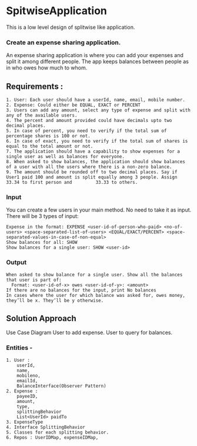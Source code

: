 # SpitwiseApplication
This is a low level design of splitwise like application.

### Create an expense sharing application.
An expense sharing application is where you can add your expenses and split it among different people. The app keeps balances between people as in who owes how much to whom.

## Requirements :
  
    1. User: Each user should have a userId, name, email, mobile number.
    2. Expense: Could either be EQUAL, EXACT or PERCENT
    3. Users can add any amount, select any type of expense and split with any of the available users.
    4. The percent and amount provided could have decimals upto two decimal places.
    5. In case of percent, you need to verify if the total sum of percentage shares is 100 or not.
    6. In case of exact, you need to verify if the total sum of shares is equal to the total amount or not.
    7. The application should have a capability to show expenses for a single user as well as balances for everyone.
    8. When asked to show balances, the application should show balances of a user with all the users where there is a non-zero balance.
    9. The amount should be rounded off to two decimal places. Say if User1 paid 100 and amount is split equally among 3 people. Assign 33.34 to first person and         33.33 to others.

### Input

You can create a few users in your main method. No need to take it as input.
There will be 3 types of input:
    
    Expense in the format: EXPENSE <user-id-of-person-who-paid> <no-of-users> <space-separated-list-of-users> <EQUAL/EXACT/PERCENT> <space-separated-values-in-case-of-non-equal>
    Show balances for all: SHOW
    Show balances for a single user: SHOW <user-id>

### Output
    When asked to show balance for a single user. Show all the balances that user is part of:
      Format: <user-id-of-x> owes <user-id-of-y>: <amount>
    If there are no balances for the input, print No balances
    In cases where the user for which balance was asked for, owes money, they’ll be x. They’ll be y otherwise.
 

## Solution Approach

Use Case  Diagram 
User to add expense.
User to query for balances.

### Entities -
    1. User :
        userId,
        name,
        mobileno,
        emailId,
        BalanceInterface(Observer Pattern)
    2. Expense : 
        payeeID,
        amount,
        type,
        splittingBehavior
        List<UserId> paidTo
    3. ExpenseType
    4. Interface SplittingBehavior
    5. Classes for each splitting behavior.
    6. Repos : UserIDMap, expenseIDMap, 

